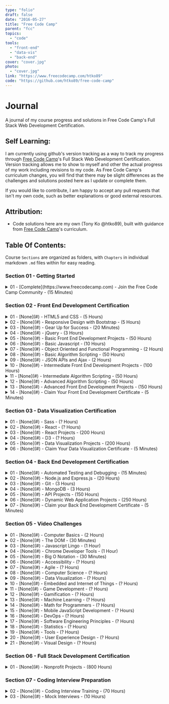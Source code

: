```yaml
---
type: "folio"
draft: false
date: "2016-05-27"
title: "Free Code Camp"
parent: "fcc"
topics:
  - "code"
tools:
  - "front-end"
  - "data-vis"
  - "back-end"
cover: "cover.jpg"
photo:
  - "cover.jpg"
link: "https://www.freecodecamp.com/htko89"
code: "https://github.com/htko89/free-code-camp"
---
```

# Journal
A journal of my course progress and solutions in Free Code Camp's Full Stack Web Development Certification.

## Self Learning:
I am currently using github's version tracking as a way to track my progress through [Free Code Camp](https://www.freecodecamp.com)'s Full Stack Web Development Certification. Version tracking allows me to show to myself and other the actual progress of my work including revisions to my code. As Free Code Camp's curriculum changes, you will find that there may be slight differences as the challenges and solutions posted here as I update or complete them.

If you would like to contribute, I am happy to accept any pull requests that isn't my own code, such as better explanations or good external resources.

## Attribution:
* Code solutions here are my own (Tony Ko @htko89), built with guidance from [Free Code Camp](https://www.freecodecamp.com)'s curriculum.

## Table Of Contents:
Course `Sections` are organized as folders, with `Chapters` in individual markdown `.md` files within for easy reading.

### Section 01 - Getting Started
<details><summary>01 - [Complete](https://www.freecodecamp.com) - Join the Free Code Camp Community - (15 Minutes)</summary>
  <ul>
  <li>Learn how Free Code Camp Works</li>
  <li>Create a GitHub Account and Join our Chat Rooms</li>
  <li>Configure your Profile</li>
  <li>Join a Free Code Camp Group in Your City: [Toronto](https://www.facebook.com/groups/free.code.camp.to/)</li>
  <li>Read Coding News on our Medium Publication</li>
  <li>Learn What to Do If You Get Stuck</li>
  </ul></details>

### Section 02 - Front End Development Certification
<details><summary>01 - [None](#) - HTML5 and CSS - (5 Hours)</summary>
  <ul>
  <li>Say Hello to HTML Elements</li>
  <li>Headline with the `h2` Element</li>
  <li>Inform with the Paragraph Element</li>
  <li>Uncomment HTML</li>
  <li>Comment out HTML</li>
  <li>Fill in the Blank with Placeholder Text</li>
  <li>Delete HTML Elements</li>
  <li>Change the Color of Text</li>
  <li>Use CSS Selectors to Style Elements</li>
  <li>Use a CSS Class to Style an Element</li>
  <li>Style Multiple Elements with a CSS Class</li>
  <li>Change the Font Size of an Element</li>
  <li>Set the Font Family of an Element</li>
  <li>Import a Google Font</li>
  <li>Specify How Fonts Should Degrade</li>
  <li>Add Images to your Website</li>
  <li>Size your Images</li>
  <li>Add Borders Around your Elements</li>
  <li>Add Rounded Corners with a Border Radius</li>
  <li>Make Circular Images with a Border Radius</li>
  <li>Link to External Pages with Anchor Elements</li>
  <li>Nest an Anchor Element within a Paragraph</li>
  <li>Make Dead Links using the Hash Symbol</li>
  <li>Turn an Image into a Link</li>
  <li>Create a Bulleted Unordered List</li>
  <li>Create an Ordered List</li>
  <li>Create a Text Field</li>
  <li>Add Placeholder Text to a Text Field</li>
  <li>Create a Form Element</li>
  <li>Add a Submit Button to a Form</li>
  <li>Use HTML5 to Require a Field</li>
  <li>Create a Set of Radio Buttons</li>
  <li>Create a Set of Checkboxes</li>
  <li>Check Radio Buttons and Checkboxes by Default</li>
  <li>Nest Many Elements within a Single Div Element</li>
  <li>Give a Background Color to a Div Element</li>
  <li>Set the ID of an Element</li>
  <li>Use an ID Attribute to Style an Element</li>
  <li>Adjusting the Padding of an Element</li>
  <li>Adjust the Margin of an Element</li>
  <li>Add a Negative Margin to an Element</li>
  <li>Add Different Padding to Each Side of an Element</li>
  <li>Add Different Margins to Each Side of an Element</li>
  <li>Use Clockwise Notation to Specify the Padding of an Element</li>
  <li>Use Clockwise Notation to Specify the Margin of an Element</li>
  <li>Style the HTML Body Element</li>
  <li>Inherit Styles from the Body Element</li>
  <li>Prioritize One Style Over Another</li>
  <li>Override Styles in Subsequent CSS</li>
  <li>Override Class Declarations by Styling ID Attributes</li>
  <li>Override Class Declarations with Inline Styles</li>
  <li>Override All Other Styles by using Important</li>
  <li>Use Hex Code for Specific Colors</li>
  <li>Use Hex Code to Mix Colors</li>
  <li>Use Abbreviated Hex Code</li>
  <li>Use RGB values to Color Elements</li>
  <li>Use RGB to Mix Colors
  </ul></details>
<details><summary>02 - [None](#) - Responsive Design with Bootstrap - (5 Hours)</summary>
  <ul>
  <li>Use Responsive Design with Bootstrap Fluid Containers</li>
  <li>Make Images Mobile Responsive</li>
  <li>Center Text with Bootstrap</li>
  <li>Create a Bootstrap Button</li>
  <li>Create a Block Element Bootstrap Button</li>
  <li>Taste the Bootstrap Button Color Rainbow</li>
  <li>Call out Optional Actions with Button Info</li>
  <li>Warn your Users of a Dangerous Action</li>
  <li>Use the Bootstrap Grid to Put Elements Side By Side</li>
  <li>Ditch Custom CSS for Bootstrap</li>
  <li>Use Spans for Inline Elements</li>
  <li>Create a Custom Heading</li>
  <li>Add Font Awesome Icons to our Buttons</li>
  <li>Add Font Awesome Icons to all of our Buttons</li>
  <li>Responsively Style Radio Buttons</li>
  <li>Responsively Style Checkboxes</li>
  <li>Style Text Inputs as Form Controls</li>
  <li>Line up Form Elements Responsively with Bootstrap</li>
  <li>Create a Bootstrap Headline</li>
  <li>House our page within a Bootstrap Container Fluid Div</li>
  <li>Create a Bootstrap Row</li>
  <li>Split your Bootstrap Row</li>
  <li>Create Bootstrap Wells</li>
  <li>Add Elements within your Bootstrap Wells</li>
  <li>Apply the Default Bootstrap Button Style</li>
  <li>Create a Class to Target with jQuery Selectors</li>
  <li>Add ID Attributes to Bootstrap Elements</li>
  <li>Label Bootstrap Wells</li>
  <li>Give Each Element a Unique ID</li>
  <li>Label Bootstrap Buttons</li>
  <li>Use Comments to Clarify Code</li>
  </ul></details>
<details><summary>03 - [None](#) - Gear Up for Success - (20 Minutes)</summary>
  <ul>
  <li>Join our Forum</li>
  <li>Watch Coding Videos on our Youtube Channel</li>
  <li>Join our LinkedIn Alumni Network</li>
  <li>Commit to a Goal and a Nonprofit</li>
  </ul></details>
<details><summary>04 - [None](#) - jQuery - (3 Hours)</summary>
  <ul>
  <li>Learn how Script Tags and Document Ready Work</li>
  <li>Target HTML Elements with Selectors Using jQuery</li>
  <li>Target Elements by Class Using jQuery</li>
  <li>Target Elements by ID Using jQuery</li>
  <li>Delete your jQuery Functions</li>
  <li>Target the same element with multiple jQuery Selectors</li>
  <li>Remove Classes from an element with jQuery</li>
  <li>Change the CSS of an Element Using jQuery</li>
  <li>Disable an Element Using jQuery</li>
  <li>Change Text Inside an Element Using jQuery</li>
  <li>Remove an Element Using jQuery</li>
  <li>Use appendTo to Move Elements with jQuery</li>
  <li>Clone an Element Using jQuery</li>
  <li>Target the Parent of an Element Using jQuery</li>
  <li>Target the Children of an Element Using jQuery</li>
  <li>Target a Specific Child of an Element Using jQuery</li>
  <li>Target Even Numbered Elements Using jQuery</li>
  <li>Use jQuery to Modify the Entire Page</li>
  </ul></details>
<details><summary>05 - [None](#) - Basic Front End Development Projects - (50 Hours)</summary>
  <ul>
  <li>Get Set for our Front End Development Projects</li>
  <li>Build a Tribute Page</li>
  <li>Build a Personal Portfolio Webpage</li>
  </ul></details>
<details><summary>06 - [None](#) - Basic Javascript - (10 Hours)</summary>
  <ul>
  <li>Comment your JavaScript Code</li>
  <li>Declare JavaScript Variables</li>
  <li>Storing Values with the Assignment Operator</li>
  <li>Initializing Variables with the Assignment Operator</li>
  <li>Understanding Uninitialized Variables</li>
  <li>Understanding Case Sensitivity in Variables</li>
  <li>Add Two Numbers with JavaScript</li>
  <li>Subtract One Number from Another with JavaScript</li>
  <li>Multiply Two Numbers with JavaScript</li>
  <li>Divide One Number by Another with JavaScript</li>
  <li>Increment a Number with JavaScript</li>
  <li>Decrement a Number with JavaScript</li>
  <li>Create Decimal Numbers with JavaScript</li>
  <li>Multiply Two Decimals with JavaScript</li>
  <li>Divide one Decimal by Another with JavaScript</li>
  <li>Finding a Remainder in JavaScript</li>
  <li>Compound Assignment With Augmented Addition</li>
  <li>Compound Assignment With Augmented Subtraction</li>
  <li>Compound Assignment With Augmented Multiplication</li>
  <li>Compound Assignment With Augmented Division</li>
  <li>Convert Celsius to Fahrenheit</li>
  <li>Declare String Variables</li>
  <li>Escaping Literal Quotes in Strings</li>
  <li>Quoting Strings with Single Quotes</li>
  <li>Escape Sequences in Strings</li>
  <li>Concatenating Strings with Plus Operator</li>
  <li>Concatenating Strings with the Plus Equals Operator</li>
  <li>Constructing Strings with Variables</li>
  <li>Appending Variables to Strings</li>
  <li>Find the Length of a String</li>
  <li>Use Bracket Notation to Find the First Character in a String</li>
  <li>Understand String Immutability</li>
  <li>Use Bracket Notation to Find the Nth Character in a String</li>
  <li>Use Bracket Notation to Find the Last Character in a String</li>
  <li>Use Bracket Notation to Find the Nth-to-Last Character in a String</li>
  <li>Word Blanks</li>
  <li>Store Multiple Values in one Variable using JavaScript Arrays</li>
  <li>Nest one Array within Another Array</li>
  <li>Access Array Data with Indexes</li>
  <li>Modify Array Data With Indexes</li>
  <li>Access Multi-Dimensional Arrays With Indexes</li>
  <li>Manipulate Arrays With push()</li>
  <li>Manipulate Arrays With pop()</li>
  <li>Manipulate Arrays With shift()</li>
  <li>Manipulate Arrays With unshift()</li>
  <li>Shopping List</li>
  <li>Write Reusable JavaScript with Functions</li>
  <li>Passing Values to Functions with Arguments</li>
  <li>Global Scope and Functions</li>
  <li>Local Scope and Functions</li>
  <li>Global vs. Local Scope in Functions</li>
  <li>Return a Value from a Function with Return</li>
  <li>Assignment with a Returned Value</li>
  <li>Stand in Line</li>
  <li>Understanding Boolean Values</li>
  <li>Use Conditional Logic with If Statements</li>
  <li>Comparison with the Equality Operator</li>
  <li>Comparison with the Strict Equality Operator</li>
  <li>Comparison with the Inequality Operator</li>
  <li>Comparison with the Strict Inequality Operator</li>
  <li>Comparison with the Greater Than Operator</li>
  <li>Comparison with the Greater Than Or Equal To Operator</li>
  <li>Comparison with the Less Than Operator</li>
  <li>Comparison with the Less Than Or Equal To Operator</li>
  <li>Comparisons with the Logical And Operator</li>
  <li>Comparisons with the Logical Or Operator</li>
  <li>Introducing Else Statements</li>
  <li>Introducing Else If Statements</li>
  <li>Logical Order in If Else Statements</li>
  <li>Chaining If Else Statements</li>
  <li>Golf Code</li>
  <li>Selecting from many options with Switch Statements</li>
  <li>Adding a default option in Switch statements</li>
  <li>Multiple Identical Options in Switch Statements</li>
  <li>Replacing If Else Chains with Switch</li>
  <li>Returning Boolean Values from Functions</li>
  <li>Return Early Pattern for Functions</li>
  <li>Counting Cards</li>
  <li>Build JavaScript Objects</li>
  <li>Accessing Objects Properties with the Dot Operator</li>
  <li>Accessing Objects Properties with Bracket Notation</li>
  <li>Accessing Objects Properties with Variables</li>
  <li>Updating Object Properties</li>
  <li>Add New Properties to a JavaScript Object</li>
  <li>Delete Properties from a JavaScript Object</li>
  <li>Using Objects for Lookups</li>
  <li>Testing Objects for Properties</li>
  <li>Manipulating Complex Objects</li>
  <li>Accessing Nested Objects</li>
  <li>Accessing Nested Arrays</li>
  <li>Record Collection</li>
  <li>Iterate with JavaScript For Loops</li>
  <li>Iterate Odd Numbers With a For Loop</li>
  <li>Count Backwards With a For Loop</li>
  <li>Iterate Through an Array with a For Loop</li>
  <li>Nesting For Loops</li>
  <li>Iterate with JavaScript While Loops</li>
  <li>Profile Lookup</li>
  <li>Generate Random Fractions with JavaScript</li>
  <li>Generate Random Whole Numbers with JavaScript</li>
  <li>Generate Random Whole Numbers within a Range</li>
  <li>Sift through Text with Regular Expressions</li>
  <li>Find Numbers with Regular Expressions</li>
  <li>Find Whitespace with Regular Expressions</li>
  <li>Invert Regular Expression Matches with JavaScript</li>
  </ul></details>
<details><summary>07 - [None](#) - Object Oriented and Functional Programming - (2 Hours)</summary>
  <ul>
  <li>Declare JavaScript Objects as Variables</li>
  <li>Construct JavaScript Objects with Functions</li>
  <li>Make Instances of Objects with a Constructor Function</li>
  <li>Make Unique Objects by Passing Parameters to our Constructor</li>
  <li>Make Object Properties Private</li>
  <li>Iterate over Arrays with .map</li>
  <li>Condense arrays with .reduce</li>
  <li>Filter Arrays with .filter</li>
  <li>Sort Arrays with .sort</li>
  <li>Reverse Arrays with .reverse</li>
  <li>Concatenate Arrays with .concat</li>
  <li>Split Strings with .split</li>
  <li>Join Strings with .join</li>
  </ul></details>
<details><summary>08 - [None](#) - Basic Algorithm Scripting - (50 Hours)</summary>
  <ul>
  <li>Get Set for our Algorithm Challenges</li>
  <li>Reverse a String</li>
  <li>Factorialize a Number</li>
  <li>Check for Palindromes</li>
  <li>Find the Longest Word in a String</li>
  <li>Title Case a Sentence</li>
  <li>Return Largest Numbers in Arrays</li>
  <li>Confirm the Ending</li>
  <li>Repeat a string repeat a string</li>
  <li>Truncate a string</li>
  <li>Chunky Monkey</li>
  <li>Slasher Flick</li>
  <li>Mutations</li>
  <li>Falsy Bouncer</li>
  <li>Seek and Destroy</li>
  <li>Where do I belong</li>
  <li>Caesars Cipher</li>
  </ul></details>
<details><summary>09 - [None](#) - JSON APIs and Ajax - (2 Hours)</summary>
  <ul>
  <li>Trigger Click Events with jQuery</li>
  <li>Change Text with Click Events</li>
  <li>Get JSON with the jQuery getJSON Method</li>
  <li>Convert JSON Data to HTML</li>
  <li>Render Images from Data Sources</li>
  <li>Prefilter JSON</li>
  <li>Get Geo-location Data</li>
  </ul></details>
<details><summary>10 - [None](#) - Intermediate Front End Development Projects - (100 Hours)</summary>
  <ul>
  <li>Build a Random Quote Machine</li>
  <li>Show the Local Weather</li>
  <li>Build a Wikipedia Viewer</li>
  <li>Use the Twitch.tv JSON API</li>
  </ul></details>
<details><summary>11 - [None](#) - Intermediate Algorithm Scripting - (50 Hours)</summary>
  <ul>
  <li>Sum All Numbers in a Range</li>
  <li>Diff Two Arrays</li>
  <li>Roman Numeral Converter</li>
  <li>Wherefore art thou</li>
  <li>Search and Replace</li>
  <li>Pig Latin</li>
  <li>DNA Pairing</li>
  <li>Missing letters</li>
  <li>Boo who</li>
  <li>Sorted Union</li>
  <li>Convert HTML Entities</li>
  <li>Spinal Tap Case</li>
  <li>Sum All Odd Fibonacci Numbers</li>
  <li>Sum All Primes</li>
  <li>Smallest Common Multiple</li>
  <li>Finders Keepers</li>
  <li>Drop it</li>
  <li>Steamroller</li>
  <li>Binary Agents</li>
  <li>Everything Be True</li>
  <li>Arguments Optional</li>
  </ul></details>
<details><summary>12 - [None](#) - Advanced Algorithm Scripting - (50 Hours)</summary>
  <ul>
  <li>Validate US Telephone Numbers</li>
  <li>Symmetric Difference</li>
  <li>Exact Change</li>
  <li>Inventory Update</li>
  <li>No repeats please</li>
  <li>Friendly Date Ranges</li>
  <li>Make a Person</li>
  <li>Map the Debris</li>
  <li>Pairwise</li>
  </ul></details>
<details><summary>13 - [None](#) - Advanced Front End Development Projects - (150 Hours)</summary>
  <ul>
  <li>Build a JavaScript Calculator</li>
  <li>Build a Pomodoro Clock</li>
  <li>Build a Tic Tac Toe Game</li>
  <li>Build a Simon Game</li>
  </ul></details>
<details><summary>14 - [None](#) - Claim Your Front End Development Certificate - (5 Minutes)</summary>
  <ul>
  <li>Claim Your Front End Development Certificate</li>
  </ul></details>

### Section 03 - Data Visualization Certification
<details><summary>01 - [None](#) - Sass - (? Hours)</summary>
  <ul>
  <li>(Coming Soon)</li>
  </ul></details>
<details><summary>02 - [None](#) - React - (? Hours)</summary>
  <ul>
  <li>(Coming Soon)</li>
  </ul></details>
<details><summary>03 - [None](#) - React Projects - (200 Hours)</summary>
  <ul>
  <li>Build a Markdown Previewer</li>
  <li>Build a Camper Leaderboard</li>
  <li>Build a Recipe Box</li>
  <li>Build the Game of Life</li>
  <li>Build a Rougelike Dungeon Crawler Game</li>
  </ul></details>
<details><summary>04 - [None](#) - D3 - (? Hours)</summary>
  <ul>
  <li>(Coming Soon)</li>
  </ul></details>
<details><summary>05 - [None](#) - Data Visualization Projects - (200 Hours)</summary>
  <ul>
  <li>Visualize Data with a Bar Chart</li>
  <li>Visualize Data with a Scatterplot Graph</li>
  <li>Visualize Data with a Heat Manipulation* Show National Contiguity with a Force Directed Graph</li>
  <li>Map Data Across the Globe</li>
  </ul></details>
<details><summary>06 - [None](#) - Claim Your Data Visualization Certificate - (5 Minutes)</summary>
  <ul>
  <li>Claim Your Data Visualization Certificate</li>
  </ul></details>

### Section 04 - Back End Development Certification
<details><summary>01 - [None](#) - Automated Testing and Debugging - (15 Minutes)</summary>
  <ul>
  <li>Use the JavaScript Console</li>
  <li>Using typeof</li>
  </ul></details>
<details><summary>02 - [None](#) - Node.js and Express.js - (20 Hours)</summary>
  <ul>
  <li>Manage Packages with npm</li>
  <li>Start a Node.js Server</li>
  <li>Continue working with Node.js Servers</li>
  <li>Finish working with Node.js Servers</li>
  <li>Build Web Apps with Express.js</li>
  </ul></details>
<details><summary>03 - [None](#) - Git - (3 Hours)</summary>
  <ul>
  <li>Save your Code Revisions Forever with Git</li>
  </ul></details>
<details><summary>04 - [None](#) - MongoDB - (3 Hours)</summary>
  <ul>
  <li>Store Data in MongoDB</li>
  </ul></details>
<details><summary>05 - [None](#) - API Projects - (150 Hours)</summary>
  <ul>
  <li>Get Set for our API Development Projects</li>
  <li>Timestamp Microservice</li>
  <li>Request Header Parse Microservice</li>
  <li>URL Shortener Microservice</li>
  <li>Image Search Abstraction Layer</li>
  <li>File Metadata Microservice</li>
  </ul></details>
<details><summary>06 - [None](#) - Dynamic Web Application Projects - (250 Hours)</summary>
  <ul>
  <li>Get Set for our Dynamic Web Application Projects</li>
  <li>Build a Voting App</li>
  <li>Build a Nightlife Coordination Application</li>
  <li>Chart the Stock Market</li>
  <li>Manage a Book Trading Club</li>
  <li>Build a Pinterest Clone</li>
  </ul></details>
<details><summary>07 - [None](#) - Claim your Back End Development Certificate - (5 Minutes)</summary>
  <ul>
  <li>Claim Your Back End Development Certificate</li>
  </ul></details>

### Section 05 - Video Challenges
<details><summary>01 - [None](#) - Computer Basics - (2 Hours)</summary>
  <ul>
  <li>Computer Basics: The 4 Basic Parts of a Computer</li>
  <li>Computer Basics: More Computer Hardware</li>
  <li>Computer Basics: Chips and Moore's Law</li>
  <li>Computer Basics: Intro to Binary Code</li>
  <li>Computer Basics: Decoding a Binary Number</li>
  <li>Computer Basics: Binary Bytes</li>
  <li>Computer Basics: How To Measure Data Size</li>
  <li>Computer Basics: Measuring Data Speed</li>
  <li>Computer Basics: Types of Computers</li>
  <li>Computer Basics: More on the Motherboard</li>
  <li>Computer Basics: Data Networks</li>
  <li>Computer Basics: IP Addresses</li>
  <li>Computer Basics: How the Internet Works</li>
  <li>Computer Basics: Software</li>
  <li>Computer Basics: Content Delivery Networks</li>
  <li>Analog vs Digital and File Compression</li>
  <li>Routers and Packets</li>
  <li>Source Code</li>
  <li>Console and Logging</li>
  <li>Variables In Code</li>
  <li>What Do Programmers Do?</li>
  <li>Computer Security</li>
  </ul></details>
<details><summary>02 - [None](#) - The DOM - (30 Minutes)</summary>
  <ul>
  <li>The DOM: What's the Document Object Model?</li>
  <li>The DOM: Style in the Header, Script in the Footer</li>
  </ul></details>
<details><summary>03 - [None](#) - Javascript Lingo - (1 Hour)</summary>
  <ul>
  <li>JavaScript Lingo: MDN and Documentation</li>
  <li>JavaScript Lingo: Value Types</li>
  <li>JavaScript Lingo: Variables & camelCase</li>
  <li>JavaScript Lingo: Arrays & Objects</li>
  <li>JavaScript Lingo: Finding and Indexing Data in Arrays</li>
  <li>JavaScript Lingo: Manipulating Data</li>
  <li>JavaScript Lingo: Math</li>
  <li>JavaScript Lingo: Loops</li>
  <li>JavaScript Lingo: Regular Expressions</li>
  </ul></details>
<details><summary>04 - [None](#) - Chrome Developer Tools - (1 Hour)</summary>
  <ul>
  <li>Chrome Dev Tools: Elements</li>
  <li>Chrome Dev Tools: Network</li>
  <li>Chrome Dev Tools: Sources</li>
  <li>Chrome Dev Tools: Timeline</li>
  <li>Chrome Dev Tools: Profiles</li>
  <li>Chrome Dev Tools: Resources</li>
  <li>Chrome Dev Tools: Audits</li>
  <li>Chrome Dev Tools: Console</li>
  <li>Chrome Dev Tools: Summary</li>
  </ul></details>
<details><summary>05 - [None](#) - Big O Notation - (30 Minutes)</summary>
  <ul>
  <li>Big O Notation: What It Is and Why You Should Care</li>
  <li>Big O Notation: A Few Examples</li>
  </ul></details>
<details><summary>06 - [None](#) - Accessibility - (? Hours)</summary>
  <ul>
  <li>(Coming Soon)</li>
  </ul></details>
<details><summary>07 - [None](#) - Agile - (? Hours)</summary>
  <ul>
  <li>(Coming Soon)</li>
  </ul></details>
<details><summary>08 - [None](#) - Computer Science - (? Hours)</summary>
  <ul>
  <li>(Coming Soon)</li>
  </ul></details>
<details><summary>09 - [None](#) - Data Visualization - (? Hours)</summary>
  <ul>
  <li>(Coming Soon)</li>
  </ul></details>
<details><summary>10 - [None](#) - Embedded and Internet of Things - (? Hours)</summary>
  <ul>
  <li>(Coming Soon)</li>
  </ul></details>
<details><summary>11 - [None](#) - Game Development - (? Hours)</summary>
  <ul>
  <li>(Coming Soon)</li>
  </ul></details>
<details><summary>12 - [None](#) - Gamification - (? Hours)</summary>
  <ul>
  <li>(Coming Soon)</li>
  </ul></details>
<details><summary>13 - [None](#) - Machine Learning - (? Hours)</summary>
  <ul>
  <li>(Coming Soon)</li>
  </ul></details>
<details><summary>14 - [None](#) - Math for Programmers - (? Hours)</summary>
  <ul>
  <li>(Coming Soon)</li>
  </ul></details>
<details><summary>15 - [None](#) - Mobile JavaScript Development - (? Hours)</summary>
  <ul>
  <li>(Coming Soon)</li>
  </ul></details>
<details><summary>16 - [None](#) - DevOps - (? Hours)</summary>
  <ul>
  <li>(Coming Soon)</li>
  </ul></details>
<details><summary>17 - [None](#) - Software Engineering Principles - (? Hours)</summary>
  <ul>
  <li>(Coming Soon)</li>
  </ul></details>
<details><summary>18 - [None](#) - Statistics - (? Hours)</summary>
  <ul>
  <li>(Coming Soon)</li>
  </ul></details>
<details><summary>19 - [None](#) - Tools - (? Hours)</summary>
  <ul>
  <li>(Coming Soon)</li>
  </ul></details>
<details><summary>20 - [None](#) - User Experience Design - (? Hours)</summary>
  <ul>
  <li>(Coming Soon)</li>
  </ul></details>
<details><summary>21 - [None](#) - Visual Design - (? Hours)</summary>
  <ul>
  <li>(Coming Soon)</li>
  </ul></details>

### Section 06 - Full Stack Development Certification
<details><summary>01 - [None](#) - Nonprofit Projects - (800 Hours)</summary>
  <ul>
  <li>Greenfield Nonprofit Project 1</li>
  <li>Greenfield Nonprofit Project 2</li>
  <li>Legacy Code Nonprofit Project 1</li>
  <li>Legacy Code Nonprofit Project 2</li>
  <li>Claim your Full Stack Development Certification</li>
  </ul></details>

### Section 07 - Coding Interview Preparation
<details><summary>02 - [None](#) - Coding Interview Training - (70 Hours)</summary>
  <ul>
  <li>Soft Skill Training</li>
  <li>Critical Thinking Training</li>
  <li>Whiteboard Coding Training</li>
  </ul></details>
<details><summary>03 - [None](#) - Mock Interviews - (10 Hours)</summary>
  <ul>
  <li>Mock Interview #1</li>
  <li>Mock Interview #2</li>
  <li>Mock Interview #3</li>
  </ul></details>
